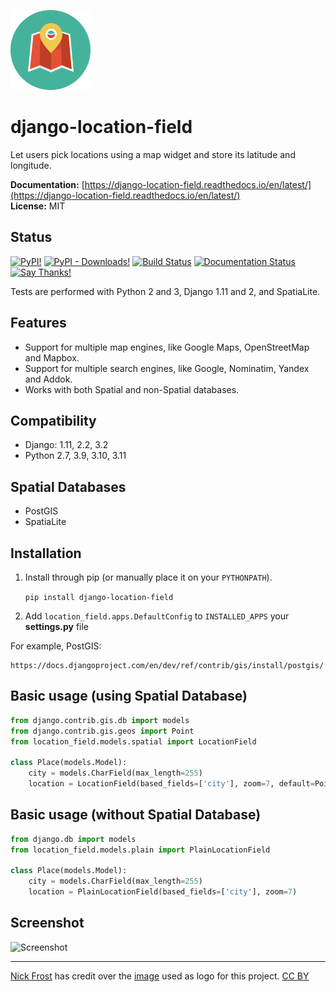 ![logo](django-location-field.png)

django-location-field
==

Let users pick locations using a map widget and store its latitude and longitude.

**Documentation:** [https://django-location-field.readthedocs.io/en/latest/](https://django-location-field.readthedocs.io/en/latest/)  
**License:** MIT

Status
--

[![PyPI!](https://img.shields.io/pypi/v/django-location-field)](https://pypi.org/project/django-location-field/)
[![PyPI - Downloads!](https://img.shields.io/pypi/dm/django-location-field?color=blue)](https://pypi.org/project/django-location-field/)
[![Build Status](https://travis-ci.org/caioariede/django-location-field.svg?branch=master)](https://travis-ci.org/caioariede/django-location-field)
[![Documentation Status](https://readthedocs.org/projects/django-location-field/badge/?version=latest)](https://django-location-field.readthedocs.io/en/latest/?badge=latest)
[![Say Thanks!](https://img.shields.io/badge/Say%20Thanks-!-blue.svg)](https://saythanks.io/to/caioariede)


Tests are performed with Python 2 and 3, Django 1.11 and 2, and SpatiaLite.

Features
--

* Support for multiple map engines, like Google Maps, OpenStreetMap and Mapbox.
* Support for multiple search engines, like Google, Nominatim, Yandex and Addok.
* Works with both Spatial and non-Spatial databases.

Compatibility
--

* Django: 1.11, 2.2, 3.2
* Python 2.7, 3.9, 3.10, 3.11

Spatial Databases
--

* PostGIS
* SpatiaLite

Installation
--

1. Install through pip (or manually place it on your `PYTHONPATH`).

    `pip install django-location-field`

2. Add `location_field.apps.DefaultConfig` to `INSTALLED_APPS` your **settings.py** file

For example, PostGIS:

    https://docs.djangoproject.com/en/dev/ref/contrib/gis/install/postgis/

Basic usage (using Spatial Database)
--

```python
from django.contrib.gis.db import models
from django.contrib.gis.geos import Point
from location_field.models.spatial import LocationField

class Place(models.Model):
    city = models.CharField(max_length=255)
    location = LocationField(based_fields=['city'], zoom=7, default=Point(1.0, 1.0))
```

Basic usage (without Spatial Database)
--

```python
from django.db import models
from location_field.models.plain import PlainLocationField

class Place(models.Model):
    city = models.CharField(max_length=255)
    location = PlainLocationField(based_fields=['city'], zoom=7)
```

Screenshot
--

![Screenshot](https://github.com/caioariede/django-location-field/raw/master/screenshot.png)

---

[Nick Frost](https://www.iconfinder.com/Gimpopo) has credit over the [image](django-location-field.png) used as logo for this project. [CC BY](https://creativecommons.org/licenses/by/3.0/)
